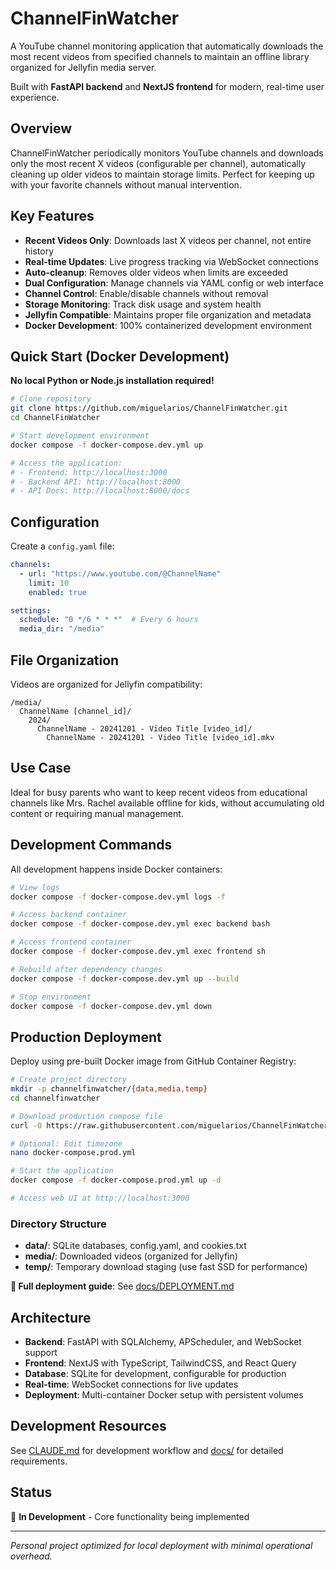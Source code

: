 # ChannelFinWatcher

A YouTube channel monitoring application that automatically downloads the most recent videos from specified channels to maintain an offline library organized for Jellyfin media server.

Built with **FastAPI backend** and **NextJS frontend** for modern, real-time user experience.

## Overview

ChannelFinWatcher periodically monitors YouTube channels and downloads only the most recent X videos (configurable per channel), automatically cleaning up older videos to maintain storage limits. Perfect for keeping up with your favorite channels without manual intervention.

## Key Features

- **Recent Videos Only**: Downloads last X videos per channel, not entire history
- **Real-time Updates**: Live progress tracking via WebSocket connections
- **Auto-cleanup**: Removes older videos when limits are exceeded
- **Dual Configuration**: Manage channels via YAML config or web interface
- **Channel Control**: Enable/disable channels without removal
- **Storage Monitoring**: Track disk usage and system health
- **Jellyfin Compatible**: Maintains proper file organization and metadata
- **Docker Development**: 100% containerized development environment

## Quick Start (Docker Development)

**No local Python or Node.js installation required!**

```bash
# Clone repository
git clone https://github.com/miguelarios/ChannelFinWatcher.git
cd ChannelFinWatcher

# Start development environment
docker compose -f docker-compose.dev.yml up

# Access the application:
# - Frontend: http://localhost:3000
# - Backend API: http://localhost:8000
# - API Docs: http://localhost:8000/docs
```

## Configuration

Create a `config.yaml` file:

```yaml
channels:
  - url: "https://www.youtube.com/@ChannelName"
    limit: 10
    enabled: true

settings:
  schedule: "0 */6 * * *"  # Every 6 hours
  media_dir: "/media"
```

## File Organization

Videos are organized for Jellyfin compatibility:
```
/media/
  ChannelName [channel_id]/
    2024/
      ChannelName - 20241201 - Video Title [video_id]/
        ChannelName - 20241201 - Video Title [video_id].mkv
```

## Use Case

Ideal for busy parents who want to keep recent videos from educational channels like Mrs. Rachel available offline for kids, without accumulating old content or requiring manual management.

## Development Commands

All development happens inside Docker containers:

```bash
# View logs
docker compose -f docker-compose.dev.yml logs -f

# Access backend container
docker compose -f docker-compose.dev.yml exec backend bash

# Access frontend container  
docker compose -f docker-compose.dev.yml exec frontend sh

# Rebuild after dependency changes
docker compose -f docker-compose.dev.yml up --build

# Stop environment
docker compose -f docker-compose.dev.yml down
```

## Production Deployment

Deploy using pre-built Docker image from GitHub Container Registry:

```bash
# Create project directory
mkdir -p channelfinwatcher/{data,media,temp}
cd channelfinwatcher

# Download production compose file
curl -O https://raw.githubusercontent.com/miguelarios/ChannelFinWatcher/main/docker-compose.prod.yml

# Optional: Edit timezone
nano docker-compose.prod.yml

# Start the application
docker compose -f docker-compose.prod.yml up -d

# Access web UI at http://localhost:3000
```

### Directory Structure

- **data/**: SQLite databases, config.yaml, and cookies.txt
- **media/**: Downloaded videos (organized for Jellyfin)
- **temp/**: Temporary download staging (use fast SSD for performance)

**📘 Full deployment guide**: See [docs/DEPLOYMENT.md](docs/DEPLOYMENT.md)

## Architecture

- **Backend**: FastAPI with SQLAlchemy, APScheduler, and WebSocket support
- **Frontend**: NextJS with TypeScript, TailwindCSS, and React Query  
- **Database**: SQLite for development, configurable for production
- **Real-time**: WebSocket connections for live updates
- **Deployment**: Multi-container Docker setup with persistent volumes

## Development Resources

See [CLAUDE.md](CLAUDE.md) for development workflow and [docs/](docs/) for detailed requirements.

## Status

🚧 **In Development** - Core functionality being implemented

---

*Personal project optimized for local deployment with minimal operational overhead.*